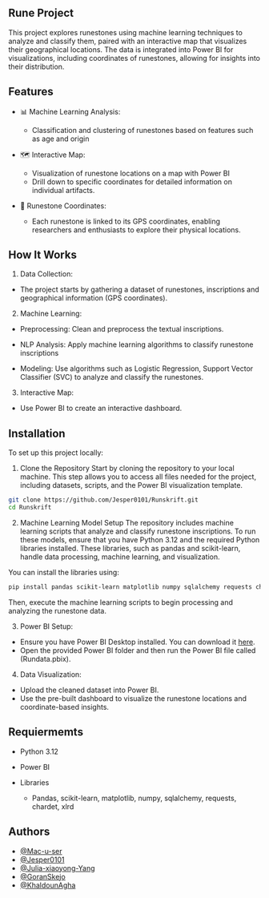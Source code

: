 ## Rune Project

This project explores runestones using machine learning techniques to analyze and classify them, paired with an interactive map that visualizes their geographical locations. The data is integrated into Power BI for  visualizations, including coordinates of runestones, allowing for insights into their distribution.


## Features

- 📊 Machine Learning Analysis:
    - Classification and clustering of runestones based on features such as age and origin


- 🗺️ Interactive Map:
    - Visualization of runestone locations on a map with Power BI 
    - Drill down to specific coordinates for detailed information on individual artifacts.

- 📍 Runestone Coordinates:
    - Each runestone is linked to its GPS coordinates, enabling researchers and enthusiasts to explore their physical locations.


## How It Works

1. Data Collection:

- The project starts by gathering a dataset of runestones, inscriptions and geographical information (GPS coordinates).

2. Machine Learning:

- Preprocessing: Clean and preprocess the textual inscriptions.

- NLP Analysis: Apply machine learning algorithms to classify runestone inscriptions

- Modeling: Use algorithms such as Logistic Regression, Support Vector Classifier (SVC) to analyze and classify the runestones.

3. Interactive Map:

- Use Power BI to create an interactive dashboard.

## Installation

To set up this project locally:

1. Clone the Repository
Start by cloning the repository to your local machine. This step allows you to access all files needed for the project, including datasets, scripts, and the Power BI visualization template.

```bash
git clone https://github.com/Jesper0101/Runskrift.git
cd Runskrift
```

2. Machine Learning Model Setup
The repository includes machine learning scripts that analyze and classify runestone inscriptions. To run these models, ensure that you have Python 3.12 and the required Python libraries installed. These libraries, such as pandas and scikit-learn, handle data processing, machine learning, and visualization.

You can install the libraries using:

```bash
pip install pandas scikit-learn matplotlib numpy sqlalchemy requests chardet xlrd
```
Then, execute the machine learning scripts to begin processing and analyzing the runestone data.


3. Power BI Setup:

- Ensure you have Power BI Desktop installed. You can download it [here](https://powerbi.microsoft.com/desktop/).
- Open the provided Power BI folder and then run the Power BI file called (Rundata.pbix).


4. Data Visualization:

- Upload the cleaned dataset into Power BI.
- Use the pre-built dashboard to visualize the runestone locations and coordinate-based insights.
## Requiermemts

- Python 3.12

- Power BI

- Libraries
    - Pandas, scikit-learn, matplotlib, numpy, sqlalchemy, requests, chardet, xlrd

## Authors

- [@Mac-u-ser](https://github.com/Mac-u-ser)
- [@Jesper0101](https://github.com/Jesper0101)
- [@Julia-xiaoyong-Yang](https://github.com/Julia-xiaoyong-Yang)
- [@GoranSkejo](https://github.com/GoranSkejo)
- [@KhaldounAgha](https://github.com/KhaldounAgha)
